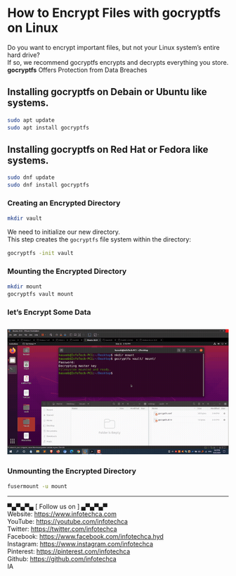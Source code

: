 # How to Encrypt Files with gocryptfs on Linux

Do you want to encrypt important files, but not your Linux system’s entire hard drive?<br/>
If so, we recommend gocryptfs encrypts and decrypts everything you store.<br/>
**gocryptfs** Offers Protection from Data Breaches<br/>

## Installing gocryptfs on Debain or Ubuntu like systems.
```bash
sudo apt update
sudo apt install gocryptfs
```
## Installing gocryptfs on Red Hat or Fedora like systems.
```bash
sudo dnf update
sudo dnf install gocryptfs
```
### Creating an Encrypted Directory
```bash
mkdir vault
```
We need to initialize our new directory.<br/>
This step creates the `gocryptfs` file system within the directory:<br/>

```bash
gocryptfs -init vault
```

### Mounting the Encrypted Directory

```bash
mkdir mount
gocryptfs vault mount
```
### let’s Encrypt Some Data
![gocryptfs](https://github.com/infotechca/gocryptfs/blob/master/gocryptfs.gif?raw=true)
---
### Unmounting the Encrypted Directory

```bash
fusermount -u mount
```
---
▀▄▀▄▀▄ [ Follow us on ] ▄▀▄▀▄▀<br/>
Website:    https://www.infotechca.com<br/>
YouTube:    https://youtube.com/infotechca<br/>
Twitter:    https://twitter.com/infotechca<br/>
Facebook:   https://www.facebook.com/infotechca.hyd<br/>
Instagram:  https://www.instagram.com/infotechca<br/>
Pinterest:  https://pinterest.com/infotechca<br/>
Github:     https://github.com/infotechca<br/>
IA
